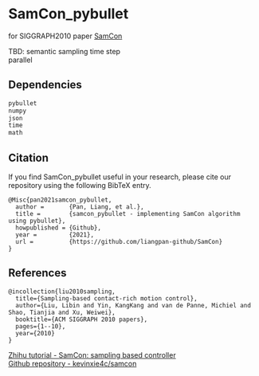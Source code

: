 # SamCon_pybullet
for SIGGRAPH2010 paper [SamCon](http://libliu.info/Samcon/Samcon.html)

TBD: semantic sampling time step  
parallel

## Dependencies
``` python
pybullet
numpy
json
time
math
```

## Citation
If you find SamCon_pybullet useful in your research, please cite our repository using the following BibTeX entry.
```
@Misc{pan2021samcon_pybullet,
  author =       {Pan, Liang, et al.},
  title =        {samcon_pybullet - implementing SamCon algorithm using pybullet},
  howpublished = {Github},
  year =         {2021},
  url =          {https://github.com/liangpan-github/SamCon}
}
```

## References
```
@incollection{liu2010sampling,
  title={Sampling-based contact-rich motion control},
  author={Liu, Libin and Yin, KangKang and van de Panne, Michiel and Shao, Tianjia and Xu, Weiwei},
  booktitle={ACM SIGGRAPH 2010 papers},
  pages={1--10},
  year={2010}
}
```
[Zhihu tutorial - SamCon: sampling based controller](https://zhuanlan.zhihu.com/p/58458670)  
[Github repository - kevinxie4c/samcon](https://github.com/kevinxie4c/samcon)